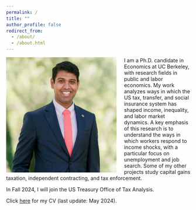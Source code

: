 ```yaml
---
permalink: /
title: ""
author_profile: false
redirect_from: 
  - /about/
  - /about.html
---
```


<img class="img-responsive" style="float: left; margin-right: 20px;" src="/images/sree_2023_0617_far_cropped2.jpg" width="60%" alt="A photo of Sreeraahul Kancherla">

I am a Ph.D. candidate in Economics at UC Berkeley, with research fields in public and labor economics. My work analyzes ways in which the US tax, transfer, and social insurance system has shaped income, inequality, and labor market dynamics. A key emphasis of this research is to understand the ways in which workers respond to income shocks, with a particular focus on unemployment and job search. Some of my other projects study capital gains taxation, independent contracting, and tax enforcement.

In Fall 2024, I will join the US Treasury Office of Tax Analysis.

Click [here](/files/srk_cv.pdf) for my CV (last update: May 2024). 
